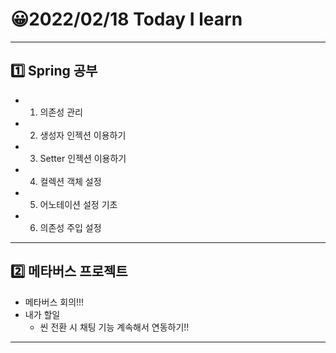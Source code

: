 # 😀2022/02/18 Today I learn
-------------------------
## 1️⃣ Spring 공부 
  * 1. 의존성 관리
  * 2. 생성자 인젝션 이용하기
  * 3. Setter 인젝션 이용하기
  * 4. 컬렉션 객체 설정
  * 5. 어노테이션 설정 기초
  * 6. 의존성 주입 설정 
------------------------
## 2️⃣ 메타버스 프로젝트
  * 메타버스 회의!!!
  * 내가 할일
    * 씬 전환 시 채팅 기능 계속해서 연동하기!!
----------------------------
